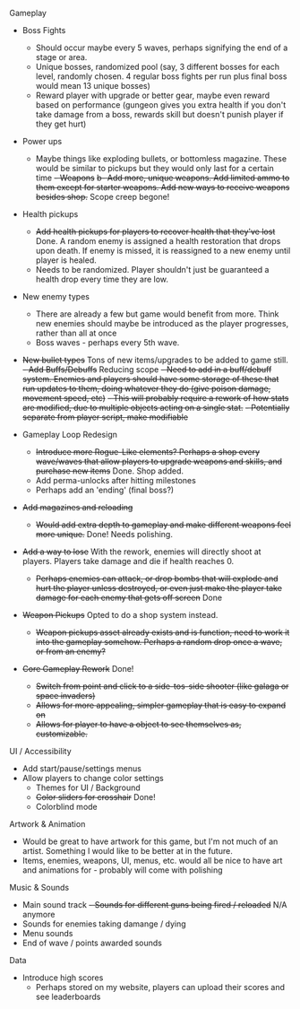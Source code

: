 Gameplay
- Boss Fights
    - Should occur maybe every 5 waves, perhaps signifying the end of a stage or area.
    - Unique bosses, randomized pool (say, 3 different bosses for each level, randomly chosen. 4 regular boss fights per run plus final boss would mean 13 unique bosses)
    - Reward player with upgrade or better gear, maybe even reward based on performance (gungeon gives you extra health if you don't take damage from a boss, rewards skill but doesn't punish player if they get hurt)
- Power ups
  - Maybe things like exploding bullets, or bottomless magazine. These would be similar to pickups but they would only last for a certain time
~~- Weapons~~
 ~~b- Add more, unique weapons. Add limited ammo to them except for starter weapons. Add new ways to receive weapons besides shop.~~ Scope creep begone!


- Health pickups
  - ~~Add health pickups for players to recover health that they've lost~~ Done. A random enemy is assigned a health restoration that drops upon death. If enemy is missed, it is reassigned to a new enemy until player is healed.
  - Needs to be randomized. Player shouldn't just be guaranteed a health drop every time they are low.
- New enemy types
  - There are already a few but game would benefit from more. Think new enemies should maybe be introduced as the player progresses, rather than all at once
  - Boss waves - perhaps every 5th wave.
- ~~New bullet types~~ Tons of new items/upgrades to be added to game still.
~~- Add Buffs/Debuffs~~ Reducing scope
    ~~- Need to add in a buff/debuff system. Enemies and players should have some storage of these that run updates to them, doing whatever they do (give poison damage, movement speed, etc)~~
    ~~- This will probably require a rework of how stats are modified, due to multiple objects acting on a single stat.~~
    ~~- Potentially separate from player script, make modifiable~~
- Gameplay Loop Redesign
  - ~~Introduce more Rogue-Like elements? Perhaps a shop every wave/waves that allow players to upgrade weapons and skills, and purchase new items~~ Done. Shop added.
  - Add perma-unlocks after hitting milestones
  - Perhaps add an 'ending' (final boss?)

- ~~Add magazines and reloading~~
  - ~~Would add extra depth to gameplay and make different weapons feel more unique.~~ Done! Needs polishing.
- ~~Add a way to lose~~ With the rework, enemies will directly shoot at players. Players take damage and die if health reaches 0.
  - ~~Perhaps enemies can attack, or drop bombs that will explode and hurt the player unless destroyed, or even just make the player take damage for each enemy that gets off screen~~ Done
- ~~Weapon Pickups~~ Opted to do a shop system instead.
  - ~~Weapon pickups asset already exists and is function, need to work it into the gameplay somehow. Perhaps a random drop once a wave, or from an enemy?~~
 
- ~~Core Gameplay Rework~~ Done!
  - ~~Switch from point and click to a side-tos-side shooter (like galaga or space invaders)~~
  - ~~Allows for more appealing, simpler gameplay that is easy to expand on~~
  - ~~Allows for player to have a object to see themselves as, customizable.~~

 UI / Accessibility
 - Add start/pause/settings menus
  - Allow players to change color settings
    - Themes for UI / Background
    - ~~Color sliders for crosshair~~ Done!
    - Colorblind mode

Artwork & Animation</br>
- Would be great to have artwork for this game, but I'm not much of an artist. Something I would like to be better at in the future.
- Items, enemies, weapons, UI, menus, etc. would all be nice to have art and animations for - probably will come with polishing

Music & Sounds
- Main sound track
~~- Sounds for different guns being fired / reloaded~~ N/A anymore
- Sounds for enemies taking damange / dying
- Menu sounds
- End of wave / points awarded sounds
   
Data
  - Introduce high scores
      - Perhaps stored on my website, players can upload their scores and see leaderboards
 
